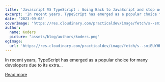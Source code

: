 ```yaml
---
title: 'Javascript VS TypeScript : Going Back to JavaScript and stop using TypeScript'
excerpt: 'In recent years, TypeScript has emerged as a popular choice for many developers due to its extra...'
date: '2023-09-08'
coverImage: 'https://res.cloudinary.com/practicaldev/image/fetch/s--smiEUYHR--/c_imagga_scale,f_auto,fl_progressive,h_420,q_auto,w_1000/https://dev-to-uploads.s3.amazonaws.com/uploads/articles/gmllam4rgfyq2aq2sf2x.jpg'
author:
  name: Koders
  picture: "assets/blog/authors/koders.png"
ogImage:
  url: 'https://res.cloudinary.com/practicaldev/image/fetch/s--smiEUYHR--/c_imagga_scale,f_auto,fl_progressive,h_420,q_auto,w_1000/https://dev-to-uploads.s3.amazonaws.com/uploads/articles/gmllam4rgfyq2aq2sf2x.jpg'
---
```


In recent years, TypeScript has emerged as a popular choice for many developers due to its extra...

[Read more](https://dev.to/idurar/javascript-vs-typescript-going-back-to-javascript-and-stop-using-typescript-59j5)
